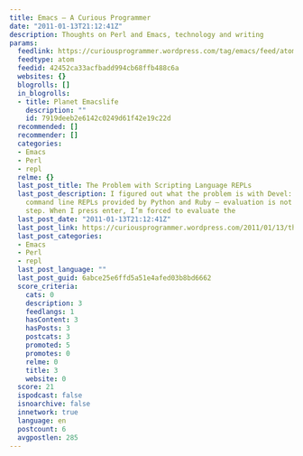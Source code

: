 ```yaml
---
title: Emacs – A Curious Programmer
date: "2011-01-13T21:12:41Z"
description: Thoughts on Perl and Emacs, technology and writing
params:
  feedlink: https://curiousprogrammer.wordpress.com/tag/emacs/feed/atom/
  feedtype: atom
  feedid: 42452ca33acfbadd994cb68ffb488c6a
  websites: {}
  blogrolls: []
  in_blogrolls:
  - title: Planet Emacslife
    description: ""
    id: 7919deeb2e6142c0249d61f42e19c22d
  recommended: []
  recommender: []
  categories:
  - Emacs
  - Perl
  - repl
  relme: {}
  last_post_title: The Problem with Scripting Language REPLs
  last_post_description: I figured out what the problem is with Devel::REPL and the
    command line REPLs provided by Python and Ruby – evaluation is not a separate
    step. When I press enter, I’m forced to evaluate the
  last_post_date: "2011-01-13T21:12:41Z"
  last_post_link: https://curiousprogrammer.wordpress.com/2011/01/13/the-problem-with-scripting-language-repls/
  last_post_categories:
  - Emacs
  - Perl
  - repl
  last_post_language: ""
  last_post_guid: 6abce25e6ffd5a51e4afed03b8bd6662
  score_criteria:
    cats: 0
    description: 3
    feedlangs: 1
    hasContent: 3
    hasPosts: 3
    postcats: 3
    promoted: 5
    promotes: 0
    relme: 0
    title: 3
    website: 0
  score: 21
  ispodcast: false
  isnoarchive: false
  innetwork: true
  language: en
  postcount: 6
  avgpostlen: 285
---
```

